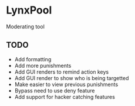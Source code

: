 # LynxPool
Moderating tool

## TODO
- Add formatting
- Add more punishments
- Add GUI renders to remind action keys
- Add GUI render to show who is being targetted
- Make easier to view previous punishments
- Bypass need to use deny feature
- Add support for hacker catching features
